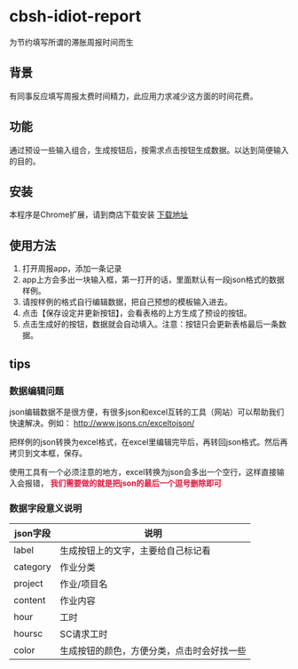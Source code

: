 # cbsh-idiot-report
为节约填写所谓的滞胀周报时间而生

## 背景
有同事反应填写周报太费时间精力，此应用力求减少这方面的时间花费。

## 功能
通过预设一些输入组合，生成按钮后，按需求点击按钮生成数据。以达到简便输入的目的。

## 安装
本程序是Chrome扩展，请到商店下载安装
[下载地址]()

## 使用方法
1. 打开周报app，添加一条记录
2. app上方会多出一块输入框，第一打开的话，里面默认有一段json格式的数据样例。
3. 请按样例的格式自行编辑数据，把自己预想的模板输入进去。
4. 点击【保存设定并更新按钮】，会看表格的上方生成了预设的按钮。
5. 点击生成好的按钮，数据就会自动填入。注意：按钮只会更新表格最后一条数据。

## tips
### 数据编辑问题
json编辑数据不是很方便，有很多json和excel互转的工具（网站）可以帮助我们快速解决。例如：
http://www.jsons.cn/exceltojson/

把样例的json转换为excel格式，在excel里编辑完毕后，再转回json格式。然后再拷贝到文本框，保存。

使用工具有一个必须注意的地方，excel转换为json会多出一个空行，这样直接输入会报错，
**<font color="CRIMSON">我们需要做的就是把json的最后一个逗号删除即可</font>**

### 数据字段意义说明
|json字段|说明|
|---|---|
|label| 生成按钮上的文字，主要给自己标记看|
|category|作业分类|
|project|作业/项目名|
|content|作业内容|
|hour|工时|
|hoursc|SC请求工时|
|color|生成按钮的颜色，方便分类，点击时会好找一些|
